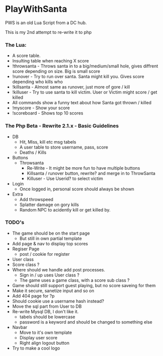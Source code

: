 # PlayWithSanta

PWS is an old Lua Script from a DC hub.

This is my 2nd attempt to re-write it to php

### The Lua:
* A score table.
* Insulting table when reaching X score
* !throwsanta - Throws santa in to a big/medium/small hole, gives diffrent score depending on size. Big is small score
* !runover - Try to run over santa. Santa might kill you. Gives score depending who kills who
* !killsanta - Almost same as runover, just more of gore / kill
* !killuser - Try to use santa to kill victim. User or Victim might score / get killed
* All commands show a funny text about how Santa got thrown / killed
* !myscore - Show your score
* !scoreboard - Shows top 10 scores

### The Php Beta - Rewrite 2.1.x - Basic Guidelines

* DB
  * Hit, Miss, kill etc msg tabels
  * A user table to store username, pass, score
  * Deaths / Kills
* Buttons
  * Throwsanta
	* Re-Write - It might be more fun to have multiple buttons
  	* Killsanta / runover button, rewrite? and merge in to ThrowSanta
  	* Killuser - Use Userid? to select victim
* Login
  * Once logged in, personal score should always be shown
* Extra
  *  Add throwspeed
  *  Splatter damage on gory kills
  *  Random NPC to acidently kill or get killed by.

### TODO's
* The game should be on the start page
	* But still in own partial template
* Add page & nav to display top scores
* Regiser Page
	* post / cookie for register
* User class
* Score class ?
* Where should we handle add post processes.
	* Sign in / up uses User class ?
	* The game uses a game class, with a score sub class ?
* Game should still support guest playing, but no score saveing for them
* Make it secure, sanetize input and so on
* Add 404 page for ?p
* Should cookie use a username hash instead?
* Move the sql part from User to DB
* Re-write Mysql DB, I don't like it.
  * tabels should be lowercase
  * password is a keyword and should be changed to something else
* Navbar
  * Move to it's own template
  * Display user score
  * Right align logout button
* Try to make a cool logo

